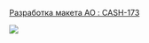 [Разработка макета АО : CASH-173](https://yt.surgutneftegas.ru:4443/issue/CASH-173)

![](msedge_UxOrQcGuxj.png)